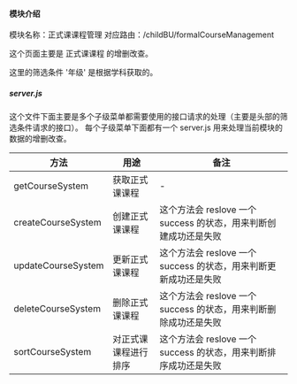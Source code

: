 #### 模块介绍
模块名称：正式课课程管理
对应路由：/childBU/formalCourseManagement

这个页面主要是 正式课课程 的增删改查。

这里的筛选条件 '年级' 是根据学科获取的。

##### server.js
这个文件下面主要是多个子级菜单都需要使用的接口请求的处理（主要是头部的筛选条件请求的接口）。
每个子级菜单下面都有一个 server.js 用来处理当前模块的数据的增删改查。

方法 | 用途 | 备注
---|--- | ---
getCourseSystem | 获取正式课课程 | -
createCourseSystem | 创建正式课课程 | 这个方法会 reslove 一个 success 的状态，用来判断创建成功还是失败
updateCourseSystem | 更新正式课课程 | 这个方法会 reslove 一个 success 的状态，用来判断更新成功还是失败
deleteCourseSystem | 删除正式课课程 | 这个方法会 reslove 一个 success 的状态，用来判断删除成功还是失败
sortCourseSystem  | 对正式课课程进行排序 | 这个方法会 reslove 一个 success 的状态，用来判断排序成功还是失败

